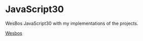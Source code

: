 ﻿# JavaScript30

WesBos JavaScript30 with my implementations of the projects.

[Wesbos](https://javascript30.com/)